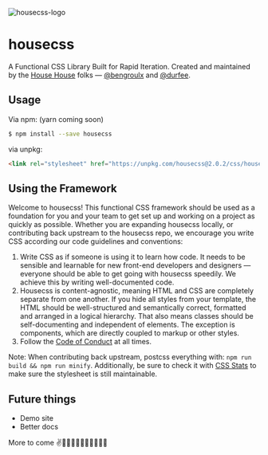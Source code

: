 ![housecss-logo](https://cloud.githubusercontent.com/assets/6453968/19875670/f88e8530-9f8b-11e6-9c4f-defa8611d7da.png)

# housecss
A Functional CSS Library Built for Rapid Iteration. Created and maintained by
the [House House](http://house-house.design/) folks — [@bengroulx](https://github.com/bengroulx) and [@durfee](https://github.com/durfee/).

## Usage
Via npm: (yarn coming soon)
```bash
$ npm install --save housecss
```

via unpkg:
```html
<link rel="stylesheet" href="https://unpkg.com/housecss@2.0.2/css/housecss.min.css">
```

## Using the Framework
Welcome to housecss! This functional CSS framework should be used as a
foundation for you and your team to get set up and working on a project as
quickly as possible. Whether you are expanding housecss locally, or
contributing back upstream to the housecss repo, we encourage you write CSS
according our code guidelines and conventions:

1. Write CSS as if someone is using it to learn how code. It
   needs to be sensible and learnable for new front-end developers and
   designers — everyone should be able to get going with housecss speedily.
   We achieve this by writing well-documented code.
2. Housecss is content-agnostic, meaning HTML and CSS are completely separate
   from one another. If you hide all styles from your template, the HTML
   should be well-structured and semantically correct, formatted and arranged
   in a logical hierarchy. That also means classes should be self-documenting
   and independent of elements. The exception is components, which are
   directly coupled to markup or other styles.
3. Follow the [Code of Conduct](https://github.com/househouse/housecss/blob/master/code-of-conduct.md) at all times.

Note: When contributing back upstream, postcss everything with:
`npm run build && npm run minify`. Additionally, be sure to check it
with [CSS Stats](http://cssstats.com/stats?link=https%3A%2F%2Fraw.githubusercontent.com%2Fhousehouse%2Fhousecss%2Fmaster%2Fcss%2Fmain.css)
to make sure the stylesheet is still maintainable.

## Future things
* Demo site
* Better docs

More to come
✌️✌🏻✌🏼✌🏽✌🏾✌🏿
